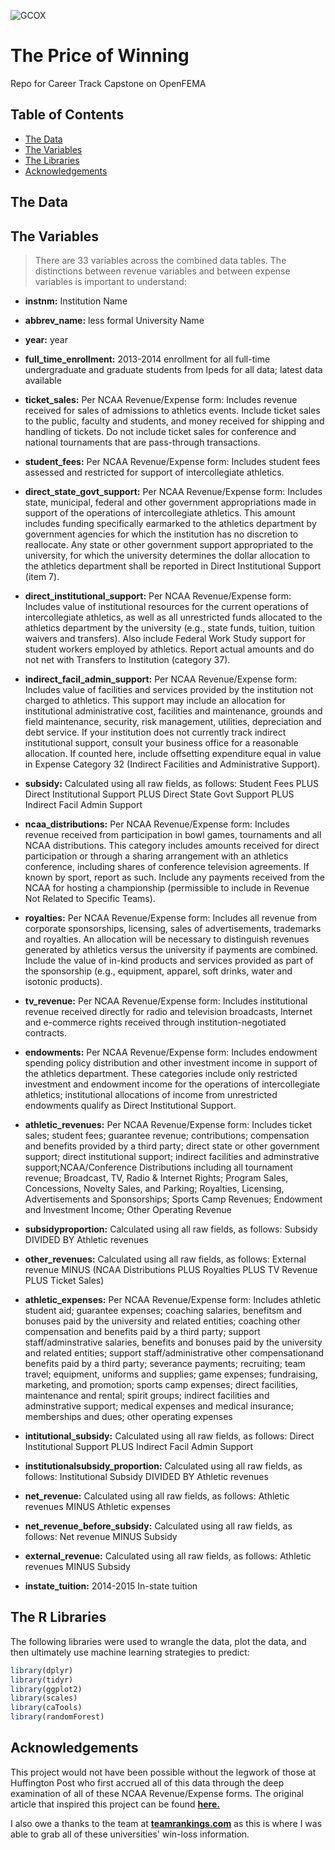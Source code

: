 <img src="https://cdn.dribbble.com/users/24078/screenshots/1316755/gorilla3.jpg" title="GCOX"></a>

# The Price of Winning
Repo for Career Track Capstone on OpenFEMA

## Table of Contents

- [The Data](#thedata)
- [The Variables](#thevariables)
- [The Libraries](#thelibraries)
- [Acknowledgements](#acknowledgements)

## The Data

## The Variables

> There are 33 variables across the combined data tables. The distinctions between revenue variables and between expense variables is important to understand:

- **instnm:** Institution Name
- **abbrev_name:** less formal University Name
- **year:** year
- **full_time_enrollment:** 2013-2014 enrollment for all full-time undergraduate and graduate students from Ipeds for all data; latest data available
- **ticket_sales:** Per NCAA Revenue/Expense form: Includes revenue received for sales of admissions to athletics events. Include ticket sales to the  public, faculty and students, and money received for shipping and handling of tickets. Do not include ticket sales for conference and national tournaments that are pass-through transactions.
- **student_fees:** Per NCAA Revenue/Expense form: Includes student fees assessed and restricted for support of intercollegiate athletics.
- **direct_state_govt_support:** Per NCAA Revenue/Expense form: Includes state, municipal, federal and other government appropriations made in support of the operations of intercollegiate athletics. This amount includes funding specifically earmarked to the athletics department by government agencies for which the institution has no discretion to reallocate. Any state or other government support appropriated to the university, for which the university determines the dollar allocation to the athletics department shall be reported in Direct Institutional Support (item 7).
- **direct_institutional_support:** Per NCAA Revenue/Expense form: Includes value of institutional resources for the current operations of intercollegiate athletics, as well as all unrestricted funds allocated to the athletics department by the university (e.g., state funds, tuition, tuition waivers and transfers). Also include Federal Work Study support for student workers employed by athletics. Report actual amounts and do not net with Transfers to Institution (category 37).
- **indirect_facil_admin_support:** Per NCAA Revenue/Expense form: Includes value of facilities and services provided by the institution not charged to athletics. This support  may include an allocation for institutional administrative cost, facilities and maintenance, grounds and field maintenance, security, risk management, utilities, depreciation and debt service. If your institution does not currently track indirect institutional support, consult your business office for a reasonable allocation. If counted here, include offsetting expenditure equal in value in Expense Category 32 (Indirect Facilities and Administrative Support).
- **subsidy:** Calculated using all raw fields, as follows: Student Fees PLUS Direct Institutional Support PLUS Direct State Govt Support PLUS Indirect Facil Admin Support

- **ncaa_distributions:** Per NCAA Revenue/Expense form: Includes revenue received from participation in bowl games, tournaments and all NCAA distributions. This category includes amounts received for direct participation or through a sharing arrangement with an athletics conference, including shares of conference television agreements. If known by sport, report as such. Include any payments received from the NCAA for hosting a championship (permissible to include in Revenue Not Related to Specific Teams). 
- **royalties:** Per NCAA Revenue/Expense form: Includes all revenue from corporate sponsorships, licensing, sales of advertisements, trademarks and royalties. An allocation will be necessary to distinguish revenues generated by athletics versus the university if payments are combined. Include the value of in-kind products and services provided as part of the sponsorship (e.g., equipment, apparel, soft drinks, water and isotonic products).
- **tv_revenue:** Per NCAA Revenue/Expense form: Includes institutional revenue received directly for radio and television broadcasts, Internet and e-commerce rights received through institution-negotiated contracts.
- **endowments:** Per NCAA Revenue/Expense form: Includes endowment spending policy distribution and other investment income in support of the athletics department. These categories include only restricted investment and endowment income for the operations of intercollegiate athletics; institutional allocations of income from unrestricted endowments qualify as Direct Institutional Support.
- **athletic_revenues:** Per NCAA Revenue/Expense form: Includes ticket sales; student fees; guarantee revenue; contributions; compensation and benefits provided by a third party; direct state or other government support; direct institutional support; indirect facilities and adminstrative support;NCAA/Conference Distributions including all tournament revenue; Broadcast, TV, Radio & Internet Rights; Program Sales, Concessions, Novelty Sales, and Parking; Royalties, Licensing, Advertisements and Sponsorships; Sports Camp Revenues; Endowment and Investment Income; Other Operating Revenue
- **subsidyproportion:** Calculated using all raw fields, as follows: Subsidy DIVIDED BY Athletic revenues 

- **other_revenues:** Calculated using all raw fields, as follows: External revenue MINUS (NCAA Distributions PLUS Royalties PLUS TV Revenue PLUS Ticket Sales)

- **athletic_expenses:** Per NCAA Revenue/Expense form: Includes athletic student aid; guarantee expenses; coaching salaries, benefitsm and bonuses paid by the university and related entities; coaching other compensation and benefits paid by a third party; support staff/adminstrative salaries, benefits and bonuses paid by the university and related entities; support staff/administrative other compensationand benefits paid by a third party; severance payments; recruiting; team travel; equipment, uniforms and supplies; game expenses; fundraising, marketing, and promotion; sports camp expenses; direct facilities, maintenance and rental; spirit groups; indirect facilities and adminstrative support; medical expenses and medical insurance; memberships and dues; other operating expenses
- **intitutional_subsidy:** Calculated using all raw fields, as follows: Direct Institutional Support PLUS Indirect Facil Admin Support 
- **institutionalsubsidy_proportion:** Calculated using all raw fields, as follows: Institutional Subsidy DIVIDED BY Athletic revenues
- **net_revenue:** Calculated using all raw fields, as follows: Athletic revenues MINUS Athletic expenses
- **net_revenue_before_subsidy:** Calculated using all raw fields, as follows: Net revenue MINUS Subsidy
- **external_revenue:** Calculated using all raw fields, as follows: Athletic revenues MINUS Subsidy

- **instate_tuition:** 2014-2015 In-state tuition 

## The R Libraries

The following libraries were used to wrangle the data, plot the data, and then ultimately use machine learning strategies to predict:

```r
library(dplyr)
library(tidyr)
library(ggplot2)
library(scales)
library(caTools)
library(randomForest)

```

## Acknowledgements

This project would not have been possible without the legwork of those at Huffington Post who first accrued all of this data through the deep examination of all of these NCAA Revenue/Expense forms. The original article that inspired this project can be found <a href="https://projects.huffingtonpost.com/projects/ncaa/sports-at-any-cost" target="_blank">**here.**</a>

I also owe a thanks to the team at <a href="www.teamrankings.com" target="_blank">**teamrankings.com**</a> as this is where I was able to grab all of these universities' win-loss information.